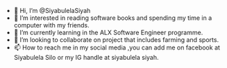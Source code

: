 - 👋 Hi, I’m @SiyabulelaSiyah
- 👀 I’m interested in reading software books and spending my time in a computer with my friends.
- 🌱 I’m currently learning in the ALX Software Engineer programme.
- 💞️ I’m looking to collaborate on project that includes farming and sports. 
- 📫 How to reach me in my social media ,you can add me on facebook at Siyabulela Silo or my IG handle at siyabulela siyah.

<!---
SiyabulelaSiyah/SiyabulelaSiyah is a ✨ special ✨ repository because its `README.md` (this file) appears on your GitHub profile.
You can click the Preview link to take a look at your changes.
--->
